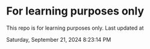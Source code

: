 # For learning purposes only
This repo is for learning purposes only.
Last updated at

Saturday, September 21, 2024 8:23:14 PM

